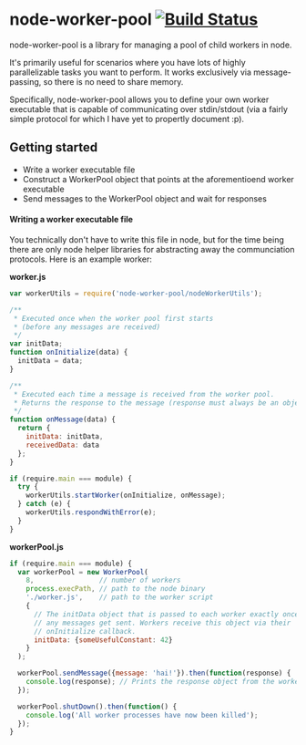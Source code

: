 # node-worker-pool [![Build Status](https://travis-ci.org/jeffmo/node-worker-pool.svg?branch=master)](https://travis-ci.org/jeffmo/node-worker-pool)

node-worker-pool is a library for managing a pool of child workers in node.

It's primarily useful for scenarios where you have lots of highly parallelizable
tasks you want to perform. It works exclusively via message-passing, so there is
no need to share memory.

Specifically, node-worker-pool allows you to define your own worker executable
that is capable of communicating over stdin/stdout (via a fairly simple protocol
for which I have yet to propertly document :p).

## Getting started

* Write a worker executable file
* Construct a WorkerPool object that points at the aforementioend worker
  executable
* Send messages to the WorkerPool object and wait for responses

#### Writing a worker executable file

You technically don't have to write this file in node, but for the time being
there are only node helper libraries for abstracting away the communciation
protocols. Here is an example worker:

__worker.js__
```js
var workerUtils = require('node-worker-pool/nodeWorkerUtils');

/**
 * Executed once when the worker pool first starts
 * (before any messages are received)
 */
var initData;
function onInitialize(data) {
  initData = data;
}

/**
 * Executed each time a message is received from the worker pool.
 * Returns the response to the message (response must always be an object)
 */
function onMessage(data) {
  return {
    initData: initData,
    receivedData: data
  };
}

if (require.main === module) {
  try {
    workerUtils.startWorker(onInitialize, onMessage);
  } catch (e) {
    workerUtils.respondWithError(e);
  }
}
```

__workerPool.js__
```js
if (require.main === module) {
  var workerPool = new WorkerPool(
    8,                // number of workers
    process.execPath, // path to the node binary
    './worker.js',    // path to the worker script
    {
      // The initData object that is passed to each worker exactly once before
      // any messages get sent. Workers receive this object via their
      // onInitialize callback.
      initData: {someUsefulConstant: 42}
    }
  );

  workerPool.sendMessage({message: 'hai!'}).then(function(response) {
    console.log(response); // Prints the response object from the worker
  });

  workerPool.shutDown().then(function() {
    console.log('All worker processes have now been killed');
  });
}
```
